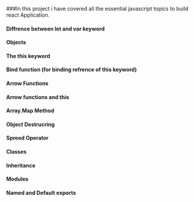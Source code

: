 ###In this project i have covered all the essential javascript topics to build react Application.

#### Diffrence between let and var keyword
#### Objects
#### The this keyword
#### Bind function (for binding refrence of this keyword)
#### Arrow Functions
#### Arrow functions and this
#### Array.Map Method
#### Object Destrucring
#### Spreed Operator
#### Classes
#### Inheritance
#### Modules
#### Named and Default exports
